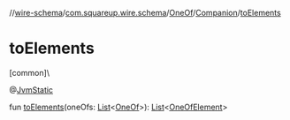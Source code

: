 //[wire-schema](../../../../index.md)/[com.squareup.wire.schema](../../index.md)/[OneOf](../index.md)/[Companion](index.md)/[toElements](to-elements.md)

# toElements

[common]\

@[JvmStatic](https://kotlinlang.org/api/latest/jvm/stdlib/kotlin.jvm/-jvm-static/index.html)

fun [toElements](to-elements.md)(oneOfs: [List](https://kotlinlang.org/api/latest/jvm/stdlib/kotlin.collections/-list/index.html)&lt;[OneOf](../index.md)&gt;): [List](https://kotlinlang.org/api/latest/jvm/stdlib/kotlin.collections/-list/index.html)&lt;[OneOfElement](../../../com.squareup.wire.schema.internal.parser/-one-of-element/index.md)&gt;
